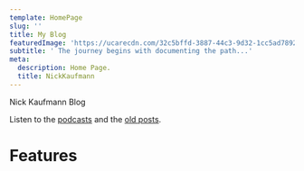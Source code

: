 ```yaml
---
template: HomePage
slug: ''
title: My Blog
featuredImage: 'https://ucarecdn.com/32c5bffd-3887-44c3-9d32-1cc5ad78925d/'
subtitle: ' The journey begins with documenting the path...'
meta:
  description: Home Page.
  title: NickKaufmann
---
```

Nick Kaufmann Blog

Listen to the [podcasts](https://anchor.fm/techuncensored) and the [old posts](https://uncensored.tech).

# Features


